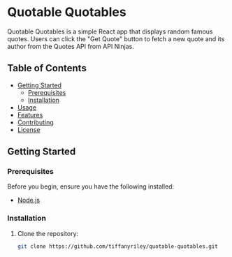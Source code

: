 # Quotable Quotables

Quotable Quotables is a simple React app that displays random famous quotes. Users can click the "Get Quote" button to fetch a new quote and its author from the Quotes API from API Ninjas. 

## Table of Contents

- [Getting Started](#getting-started)
  - [Prerequisites](#prerequisites)
  - [Installation](#installation)
- [Usage](#usage)
- [Features](#features)
- [Contributing](#contributing)
- [License](#license)

## Getting Started

### Prerequisites

Before you begin, ensure you have the following installed:

- [Node.js](https://nodejs.org/)

### Installation

1. Clone the repository:

   ```bash
   git clone https://github.com/tiffanyriley/quotable-quotables.git